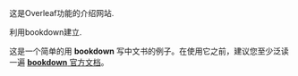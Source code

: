 这是Overleaf功能的介绍网站.



利用bookdown建立.

这是一个简单的用 **bookdown** 写中文书的例子。在使用它之前，建议您至少泛读一遍 [**bookdown** 官方文档](https://bookdown.org/yihui/bookdown)。
